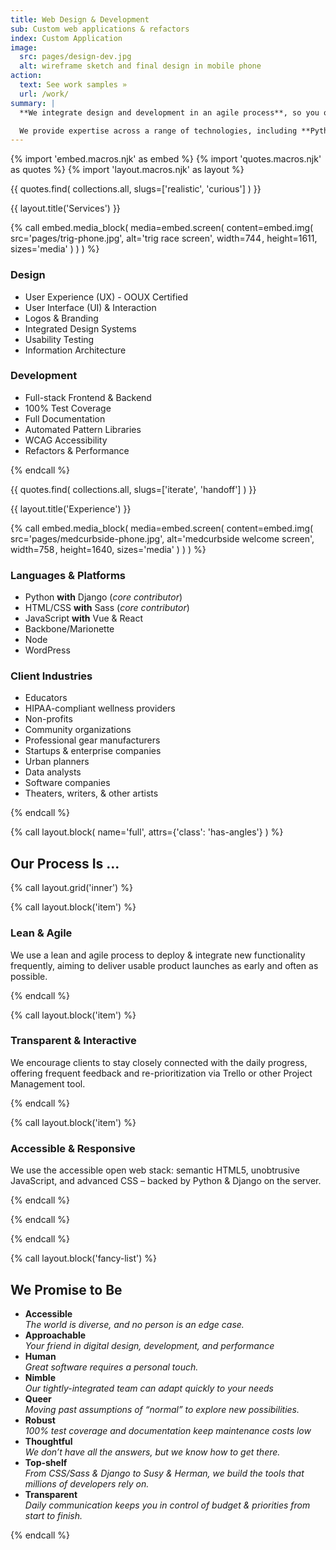 ```yaml
---
title: Web Design & Development
sub: Custom web applications & refactors
index: Custom Application
image:
  src: pages/design-dev.jpg
  alt: wireframe sketch and final design in mobile phone
action:
  text: See work samples »
  url: /work/
summary: |
  **We integrate design and development in an agile process**, so you only need to hire one team – completely focused on achieving your goals with smooth and efficient progress from concept to launch and beyond. Starting from user needs, we collaborate with you to deliver usable features quickly and efficiently.

  We provide expertise across a range of technologies, including **Python/Django**, accessible **HTML**, modern **Sass/CSS**, **Vue**, **Node**, **Backbone/Marionette**, and more.
---
```


{% import 'embed.macros.njk' as embed %}
{% import 'quotes.macros.njk' as quotes %}
{% import 'layout.macros.njk' as layout %}

{{ quotes.find(
  collections.all,
  slugs=['realistic', 'curious']
) }}

{{ layout.title('Services') }}

{% call embed.media_block(
  media=embed.screen(
    content=embed.img(
      src='pages/trig-phone.jpg',
      alt='trig race screen',
      width=744 ,
      height=1611,
      sizes='media'
    )
  )
) %}

### Design

- User Experience (UX) - OOUX Certified
- User Interface (UI) & Interaction
- Logos & Branding
- Integrated Design Systems
- Usability Testing
- Information Architecture

### Development

- Full-stack Frontend & Backend
- 100% Test Coverage
- Full Documentation
- Automated Pattern Libraries
- WCAG Accessibility
- Refactors & Performance

{% endcall %}

{{ quotes.find(
  collections.all,
  slugs=['iterate', 'handoff']
) }}

{{ layout.title('Experience') }}

{% call embed.media_block(
  media=embed.screen(
    content=embed.img(
      src='pages/medcurbside-phone.jpg',
      alt='medcurbside welcome screen',
      width=758 ,
      height=1640,
      sizes='media'
    )
  )
) %}

### Languages & Platforms

- Python **with** Django (*core contributor*)
- HTML/CSS **with** Sass (*core contributor*)
- JavaScript **with** Vue & React
- Backbone/Marionette
- Node
- WordPress

### Client Industries

- Educators
- HIPAA-compliant wellness providers
- Non-profits
- Community organizations
- Professional gear manufacturers
- Startups & enterprise companies
- Urban planners
- Data analysts
- Software companies
- Theaters, writers, & other artists

{% endcall %}


{% call layout.block(
  name='full',
  attrs={'class': 'has-angles'}
) %}

## Our Process Is ...

{% call layout.grid('inner') %}

{% call layout.block('item') %}

### Lean & Agile

We use a lean and agile process to deploy & integrate new functionality frequently, aiming to deliver usable product launches as early and often as possible.

{% endcall %}

{% call layout.block('item') %}

### Transparent & Interactive

We encourage clients to stay closely connected with the daily progress, offering frequent feedback and re-prioritization via Trello or other Project Management tool.

{% endcall %}

{% call layout.block('item') %}

### Accessible & Responsive

We use the accessible open web stack: semantic HTML5, unobtrusive JavaScript, and advanced CSS – backed by Python & Django on the server.

{% endcall %}

{% endcall %}

{% endcall %}

{% call layout.block('fancy-list') %}

## We Promise to Be

  - **Accessible** \
  *The world is diverse, and no person is an edge case.*
  - **Approachable** \
  *Your friend in digital design, development, and performance*
  - **Human** \
  *Great software requires a personal touch.*
  - **Nimble** \
  *Our tightly-integrated team can adapt quickly to your needs*
  - **Queer** \
  *Moving past assumptions of “normal” to explore new possibilities.*
  - **Robust** \
  *100% test coverage and documentation keep maintenance costs low*
  - **Thoughtful** \
  *We don’t have all the answers, but we know how to get there.*
  - **Top-shelf** \
  *From CSS/Sass & Django to Susy & Herman, we build the tools that millions of developers rely on.*
  - **Transparent** \
  *Daily communication keeps you in control of budget & priorities from start to finish.*

{% endcall %}
